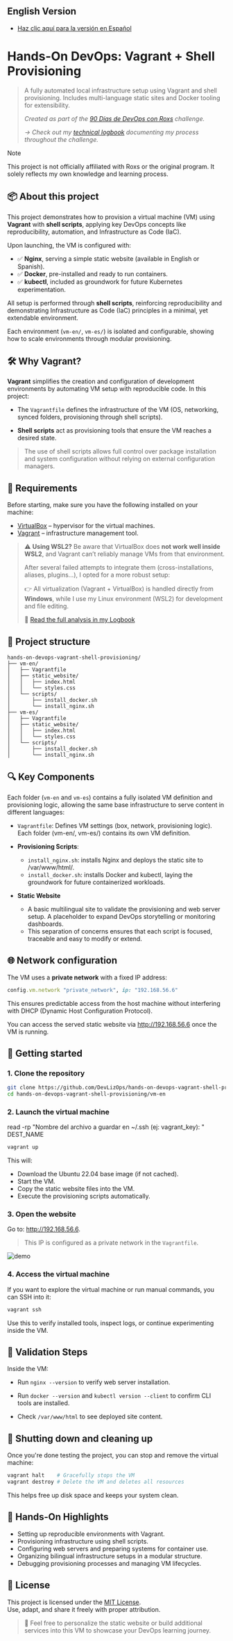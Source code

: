 ## English Version

- [Haz clic aquí para la versión en Español](docs/README.es.md)

# Hands-On DevOps: Vagrant + Shell Provisioning

> A fully automated local infrastructure setup using Vagrant and shell provisioning. Includes multi-language static sites and Docker tooling for extensibility.
>
> *Created as part of the [90 Días de DevOps con Roxs](https://github.com/roxsross/90daysdevopsbyroxs) challenge.*
> 
> *→ Check out my [technical logbook](https://github.com/DevLizOps/hands-on-devops-90days-logbook) documenting my process throughout the challenge.*

> [!NOTE]
> This project is not officially affiliated with Roxs or the original program. It solely reflects my own knowledge and learning process.

## 📦 About this project

This project demonstrates how to provision a virtual machine (VM) using **Vagrant** with **shell scripts**, applying key DevOps concepts like reproducibility, automation, and Infrastructure as Code (IaC).

Upon launching, the VM is configured with:

- ✅ **Nginx**, serving a simple static website (available in English or Spanish).
- ✅ **Docker**, pre-installed and ready to run containers.
- ✅ **kubectl**, included as groundwork for future Kubernetes experimentation.

All setup is performed through **shell scripts**, reinforcing reproducibility and demonstrating Infrastructure as Code (IaC) principles in a minimal, yet extendable environment.

Each environment (`vm-en/`, `vm-es/`) is isolated and configurable, showing how to scale environments through modular provisioning.

## 🛠️ Why Vagrant?

**Vagrant** simplifies the creation and configuration of development environments by automating VM setup with reproducible code. In this project:

- The `Vagrantfile` defines the infrastructure of the VM (OS, networking, synced folders, provisioning through shell scripts).

- **Shell scripts** act as provisioning tools that ensure the VM reaches a desired state.

> The use of shell scripts allows full control over package installation and system configuration without relying on external configuration managers.

## 🧰 Requirements

Before starting, make sure you have the following installed on your machine:

- [VirtualBox](https://www.virtualbox.org/) – hypervisor for the virtual machines.
- [Vagrant](https://developer.hashicorp.com/vagrant) – infrastructure management tool.

> ⚠️ **Using WSL2?** Be aware that VirtualBox does **not work well inside WSL2**, and Vagrant can’t reliably manage VMs from that environment.
>
> After several failed attempts to integrate them (cross-installations, aliases, plugins…), I opted for a more robust setup:
>
> 👉 All virtualization (Vagrant + VirtualBox) is handled directly from **Windows**, while I use my Linux environment (WSL2) for development and file editing.
>
> 🔗 [Read the full analysis in my Logbook](https://github.com/DevLizOps/hands-on-devops-90days-logbook)

## 📁 Project structure

```
hands-on-devops-vagrant-shell-provisioning/
├── vm-en/
│   ├── Vagrantfile
│   ├── static_website/
│   │   ├── index.html
│   │   └── styles.css
│   └── scripts/
│       ├── install_docker.sh
│       └── install_nginx.sh
├── vm-es/
│   ├── Vagrantfile
│   ├── static_website/
│   │   ├── index.html
│   │   └── styles.css
│   └── scripts/
│       ├── install_docker.sh
│       └── install_nginx.sh
```

## 🔍 Key Components

Each folder (`vm-en` and `vm-es`) contains a fully isolated VM definition and provisioning logic, allowing the same base infrastructure to serve content in different languages:

- `Vagrantfile`:
  Defines VM settings (box, network, provisioning logic). Each folder (vm-en/, vm-es/) contains its own VM definition.

- **Provisioning Scripts**:
  - `install_nginx.sh`: installs Nginx and deploys the static site to /var/www/html/.
  - `install_docker.sh`: installs Docker and kubectl, laying the groundwork for future containerized workloads.

- **Static Website**
  - A basic multilingual site to validate the provisioning and web server setup. A placeholder to expand DevOps storytelling or monitoring dashboards.
  - This separation of concerns ensures that each script is focused, traceable and easy to modify or extend.

## 🌐 Network configuration

The VM uses a **private network** with a fixed IP address:

```ruby
config.vm.network "private_network", ip: "192.168.56.6"
```

This ensures predictable access from the host machine without interfering with DHCP (Dynamic Host Configuration Protocol).

You can access the served static website via http://192.168.56.6 once the VM is running.

## 🚀 Getting started

### 1. **Clone the repository**

```bash
git clone https://github.com/DevLizOps/hands-on-devops-vagrant-shell-provisioning.git
cd hands-on-devops-vagrant-shell-provisioning/vm-en
```

### 2. **Launch the virtual machine**

read -rp "Nombre del archivo a guardar en ~/.ssh (ej: vagrant_key): " DEST_NAME
```bash
vagrant up
```

This will:

- Download the Ubuntu 22.04 base image (if not cached).
- Start the VM.
- Copy the static website files into the VM.
- Execute the provisioning scripts automatically.

### 3. **Open the website**

Go to: http://192.168.56.6.

> This IP is configured as a private network in the `Vagrantfile`.

![demo](docs/assets/preview_website.png)

### 4. **Access the virtual machine**

If you want to explore the virtual machine or run manual commands, you can SSH into it:

```bash
vagrant ssh
```

Use this to verify installed tools, inspect logs, or continue experimenting inside the VM.

## 🧪 Validation Steps

Inside the VM:

- Run `nginx --version` to verify web server installation.

- Run `docker --version` and `kubectl version --client` to confirm CLI tools are installed.

- Check `/var/www/html` to see deployed site content.

## 🧹 Shutting down and cleaning up

Once you're done testing the project, you can stop and remove the virtual machine:

```bash
vagrant halt    # Gracefully stops the VM
vagrant destroy # Delete the VM and deletes all resources
```

This helps free up disk space and keeps your system clean.

## 🧤 Hands-On Highlights

- Setting up reproducible environments with Vagrant.
- Provisioning infrastructure using shell scripts.
- Configuring web servers and preparing systems for container use.
- Organizing bilingual infrastructure setups in a modular structure.
- Debugging provisioning processes and managing VM lifecycles.

## 📄 License

This project is licensed under the [MIT License](LICENSE).  
Use, adapt, and share it freely with proper attribution.

> 🌱  Feel free to personalize the static website or build additional services into this VM to showcase your DevOps learning journey.
